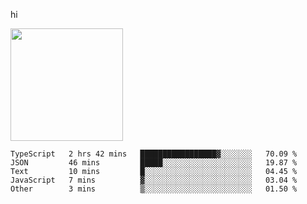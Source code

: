 hi

<img height="180em" src="https://github-readme-stats.vercel.app/api?username=AProductiveNerd&show_icons=true&hide_border=true&&count_private=true&include_all_commits=true" />

<!--START_SECTION:waka-->
```text
TypeScript   2 hrs 42 mins   █████████████████▓░░░░░░░   70.09 % 
JSON         46 mins         █████░░░░░░░░░░░░░░░░░░░░   19.87 % 
Text         10 mins         █░░░░░░░░░░░░░░░░░░░░░░░░   04.45 % 
JavaScript   7 mins          ▓░░░░░░░░░░░░░░░░░░░░░░░░   03.04 % 
Other        3 mins          ▒░░░░░░░░░░░░░░░░░░░░░░░░   01.50 % 
```
<!--END_SECTION:waka-->
